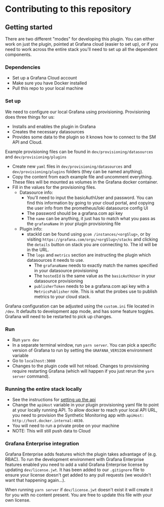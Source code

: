 # Contributing to this repository

## Getting started

There are two different "modes" for developing this plugin. You can either work on just the plugin, pointed at Grafana cloud (easier to set up), or if you need to work across the entire stack you'll need to set up all the dependent components.

### Dependencies

- Set up a Grafana Cloud account
- Make sure you have Docker installed
- Pull this repo to your local machine

### Set up

We need to configure our local Grafana using provisioning. Provisioning does three things for us:

- Installs and enables the plugin in Grafana
- Creates the necessary datasources
- Provides some data to the plugin so it knows how to connect to the SM API and Cloud.

Example provisioning files can be found in `dev/provisioning/datasources` and `dev/provisioning/plugins`

- Create new `yaml` files in `dev/provisioning/datasources` and `dev/provisioning/plugins` folders (they can be named anything).
- Copy the content from each example file and uncomment everything. These files will be mounted as volumes in the Grafana docker container.
- Fill in the values for the provisioning files.
  - Datasource info:
    - You'll need to input the basicAuthUser and password. You can find this information by going to your cloud portal, and copying the user info from the prometheus/loki datasource config UI
    - The password should be a grafana.com api key
    - The `name` can be anything, it just has to match what you pass as the `grafanaName` in your plugin provisioning file
  - Plugin info:
    - stackId can be found using `gcom /instances/<orgSlug>`, or by visiting `https://grafana.com/orgs/<orgSlug>/stacks` and clicking the `details` button on stack you are connecting to. The id will be in the URL.
    - The `logs` and `metrics` section are instructing the plugin which datasources it needs to use.
      - The `grafanaName` needs to exactly match the names specified in your datasource provisioning
      - The `hostedId` is the same value as the `basicAuthUser` in your datasource provisioning
      - `publisherToken` needs to be a grafana.com api key with a `MetricsPublisher` role. This is what the probes use to publish metrics to your cloud stack.

Grafana configuration can be adjusted using the `custom.ini` file located in `/dev`. It defaults to development app mode, and has some feature toggles. Grafana will need to be restarted to pick up changes.

### Run

- Run `yarn dev`
- In a separate terminal window, run `yarn server`. You can pick a specific version of Grafana to run by setting the `GRAFANA_VERSION` environment variable
- Go to `localhost:3000`
- Changes to the plugin code will hot reload. Changes to provisioning require restarting Grafana (which will happen if you just rerun the `yarn server` command).

### Running the entire stack locally

- See the instructions for [setting up the api](https://github.com/grafana/synthetic-monitoring-api/blob/main/DEVELOPMENT.md)
- Change the `apiHost` variable in your plugin provisioning yaml file to point at your locally running API. To allow docker to reach your local API URL, you need to provision the Synthetic Monitoring app with `apiHost: http://host.docker.internal:4030`.
- You will need to run a private probe on your machine
- NOTE: This will still push data to Cloud

### Grafana Enterprise integration

Grafana Enterprise adds features which the plugin takes advantage of (e.g. RBAC). To run the development environment with Grafana Enterprise features enabled you need to add a valid Grafana Enterprise license by updating `dev/license.jwt`. It has been added to our `.gitignore` file to ensure your license doesn't get added to any pull requests (we wouldn't want that happening again...).

When running `yarn server` if `dev/license.jwt` doesn't exist it will create it for you with no content present. You are free to update this file with your own license.
